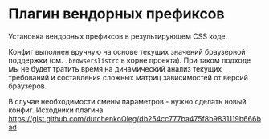 # Плагин вендорных префиксов

Установка вендорных префиксов в результирующем CSS коде.

Конфиг выполнен вручную на основе текущих значений браузерной поддержки (см. `.browserslistrc` в корне проекта). При
таком подходе мы не будет тратить время на динамический анализ текущих требований и составления сложных матриц
зависимостей от версий браузеров.

В случае необходимости смены параметров - нужно сделать новый конфиг. Исходники плагина
https://gist.github.com/dutchenkoOleg/db254cc777ba475f8b9831119b666bad
